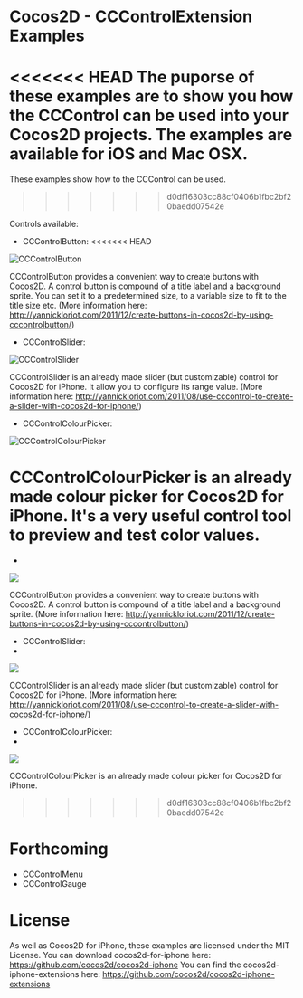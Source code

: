 Cocos2D - CCControlExtension Examples
=====================
<<<<<<< HEAD
The puporse of these examples are to show you how the CCControl can be used into your Cocos2D projects. The examples are available for iOS and Mac OSX.
=======
These examples show how to the CCControl can be used.
>>>>>>> d0df16303cc88cf0406b1fbc2bf20baedd07542e

Controls available:

 * CCControlButton:
<<<<<<< HEAD

![CCControlButton](http://github.com/YannickL/CCControlExtension/raw/master/screenshots/button.png)

CCControlButton provides a convenient way to create buttons with Cocos2D.
A control button is compound of a title label and a background sprite. You can set it to a predetermined size, to a variable size to fit to the title size etc. (More information here: http://yannickloriot.com/2011/12/create-buttons-in-cocos2d-by-using-cccontrolbutton/)

 * CCControlSlider:

![CCControlSlider](http://github.com/YannickL/CCControlExtension/raw/master/screenshots/slider.png)

CCControlSlider is an already made slider (but customizable) control for Cocos2D for iPhone. It allow you to configure its range value. (More information here: http://yannickloriot.com/2011/08/use-cccontrol-to-create-a-slider-with-cocos2d-for-iphone/)

 * CCControlColourPicker:

![CCControlColourPicker](http://github.com/YannickL/CCControlExtension/raw/master/screenshots/colorpicker.png)

CCControlColourPicker is an already made colour picker for Cocos2D for iPhone. It's a very useful control tool to preview and test color values.
=======
 * 
![](http://github.com/YannickL/CCControlExtension/raw/master/screenshots/button.png)

CCControlButton provides a convenient way to create buttons with Cocos2D.
A control button is compound of a title label and a background sprite. (More information here: http://yannickloriot.com/2011/12/create-buttons-in-cocos2d-by-using-cccontrolbutton/)

 * CCControlSlider:
 * 
![](http://github.com/YannickL/CCControlExtension/raw/master/screenshots/slider.png)

CCControlSlider is an already made slider (but customizable) control for Cocos2D for iPhone. (More information here: http://yannickloriot.com/2011/08/use-cccontrol-to-create-a-slider-with-cocos2d-for-iphone/)

 * CCControlColourPicker:
 * 
![](http://github.com/YannickL/CCControlExtension/raw/master/screenshots/colorpicker.png)

CCControlColourPicker is an already made colour picker for Cocos2D for iPhone.
>>>>>>> d0df16303cc88cf0406b1fbc2bf20baedd07542e

Forthcoming
=====================

 * CCControlMenu
 * CCControlGauge

License
====================
As well as Cocos2D for iPhone, these examples are licensed under the MIT License. 
You can download cocos2d-for-iphone here: https://github.com/cocos2d/cocos2d-iphone
You can find the cocos2d-iphone-extensions here: https://github.com/cocos2d/cocos2d-iphone-extensions
